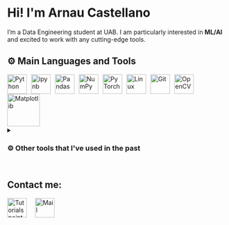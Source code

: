 # Hi! I'm Arnau Castellano

I’m a Data Engineering student at UAB. I am particularly interested in **ML/AI** and excited to work with any cutting-edge tools.

## ⚙ Main Languages and Tools

<img align="left" alt="Python" width="45px" style="padding-right:7px;" src="https://cdn.jsdelivr.net/gh/devicons/devicon/icons/python/python-original.svg" />
<img align="left" alt="ipynb" width="45px" style="padding-right:7px; "src="https://cdn.jsdelivr.net/gh/devicons/devicon/icons/jupyter/jupyter-original-wordmark.svg" />
<img align="left" alt="Pandas" width="45px" style="padding-right:7px;" src="https://cdn.jsdelivr.net/gh/devicons/devicon/icons/pandas/pandas-original-wordmark.svg" />
<img align="left" alt="NumPy" width="45px" style="padding-right:7px;" src="https://cdn.jsdelivr.net/gh/devicons/devicon/icons/numpy/numpy-original-wordmark.svg" />
<img align="left" alt="PyTorch" width="45px" style="padding-right:7px;" src="https://cdn.jsdelivr.net/gh/devicons/devicon/icons/pytorch/pytorch-original-wordmark.svg" 
/>
<img align="left" alt="Linux" width="45px" style="padding-right:7px;" src="https://cdn.jsdelivr.net/gh/devicons/devicon/icons/linux/linux-original.svg" />
<img align="left" alt="Git" width="45px" style="padding-right:7px;" src="https://cdn.jsdelivr.net/gh/devicons/devicon/icons/git/git-original.svg" />
<img align="left" alt="OpenCV" width="45px" style="padding-right:7px; "src="https://cdn.jsdelivr.net/gh/devicons/devicon/icons/opencv/opencv-original-wordmark.svg" />
<img align="center" alt="Matplotlib" width="75px" style="padding-right:7px; "src="https://matplotlib.org/3.0.2/_static/logo2.png" />

<br />

<details>
 <summary><h3>⚙ Other tools that I've used in the past</h3></summary>
   <img align="left" alt="Docker" width="45px" style="padding-right:7px;" src="https://cdn.jsdelivr.net/gh/devicons/devicon/icons/docker/docker-original-wordmark.svg" />
   <img align="left" alt="MongoDB" width="45px" style="padding-right:7px;" src="https://cdn.jsdelivr.net/gh/devicons/devicon/icons/mongodb/mongodb-original-wordmark.svg" />
   <img align="left" alt="C" width="45px" style="padding-right:7px;"src="https://cdn.jsdelivr.net/gh/devicons/devicon/icons/c/c-original.svg" />
   <img align="left" alt="MatLab" width="45px" style="padding-right:7px; "src="https://cdn.jsdelivr.net/gh/devicons/devicon/icons/matlab/matlab-original.svg" />
   <img align="left" alt="MySQL" width="45px" style="padding-right:7px; "src="https://cdn.jsdelivr.net/gh/devicons/devicon/icons/mysql/mysql-original-wordmark.svg" />
   <img align="left" alt="R" width="45px" style="padding-right:7px; "src="https://upload.wikimedia.org/wikipedia/commons/thumb/1/1b/R_logo.svg/724px-R_logo.svg.png" />
   <img align="left" alt="Plotly" width="75px" style="padding-right:7px; "src="https://upload.wikimedia.org/wikipedia/commons/thumb/8/8a/Plotly-logo.png/1200px-Plotly-logo.png"/>
</details>

<br />

## Contact me:
<!DOCTYPE html>
<html>
<body>
     <a href="https://www.linkedin.com/in/arnau-castellano"><img src="https://upload.wikimedia.org/wikipedia/commons/thumb/f/f8/LinkedIn_icon_circle.svg/1200px-LinkedIn_icon_circle.svg.png" alt="Tutorialspoint" width="45px" style="padding-right:15px;" ></a>
   </left>
  <a href="mailto:arnau.castellano1@gmail.com"><img src="https://www.iconpacks.net/icons/1/free-mail-icon-142-thumb.png" alt="Mail" style="width:45px;"></a>
</body>
</html>
 


